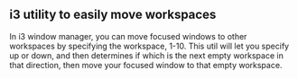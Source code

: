 ## i3 utility to easily move workspaces

In i3 window manager, you can move focused windows to other
workspaces by specifying the workspace, 1-10. This util will
let you specify up or down, and then determines if which is
the next empty workspace in that direction, then move your 
focused window to that empty workspace.
